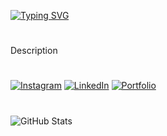 [![Typing SVG](https://readme-typing-svg.demolab.com?font=JetBrains+Mono&size=32&duration=3000&pause=1000&color=3CAEEB&center=true&vCenter=true&width=435&lines=Gustavo+Guimar%C3%A3es+Lins)](https://git.io/typing-svg)

#

<p>Description<p/>

# 

[![Instagram](https://img.shields.io/badge/-Instagram-000?style=for-the-badge&logo=instagram&logoColor=3CAEEB)](https://www.instagram.com/1gustavolins/) [![LinkedIn](https://img.shields.io/badge/LinkedIn-000?style=for-the-badge&logo=linkedin&logoColor=3CAEEB)](https://www.linkedin.com/in/gustavoglins/) [![Portfolio](https://img.shields.io/badge/Portfolio-000?style=for-the-badge&logo=todoist&logoColor=3CAEEB)](https://seulink.com)
 
# 

![GitHub Stats](https://github-readme-stats.vercel.app/api?username=GustavoGLins&theme=default&bg_color=000&border_color=3CAEEB&show_icons=true&icon_color=3CAEEB&title_color=FFF&text_color=FFF&)
